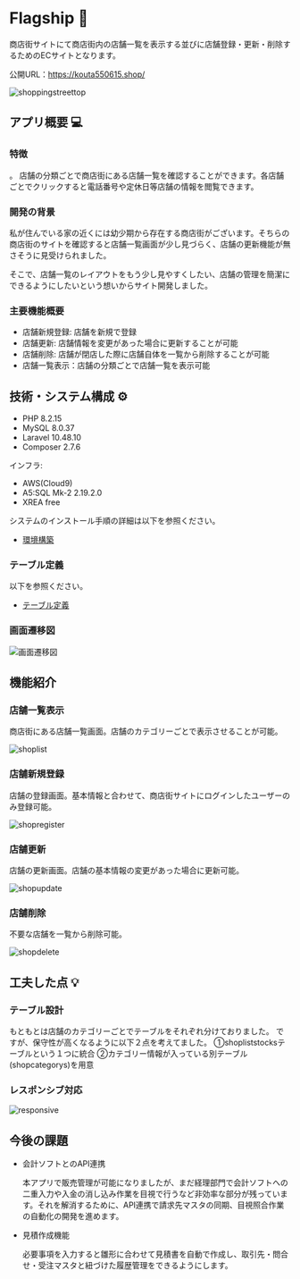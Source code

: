 # Flagship 🚩

商店街サイトにて商店街内の店舗一覧を表示する並びに店舗登録・更新・削除するためのECサイトとなります。

公開URL：https://kouta550615.shop/

![shoppingstreettop](商店街サイトトップ.png)

## アプリ概要 💻

### 特徴
。
店舗の分類ごとで商店街にある店舗一覧を確認することができます。各店舗ごとでクリックすると電話番号や定休日等店舗の情報を閲覧できます。

### 開発の背景

私が住んでいる家の近くには幼少期から存在する商店街がございます。そちらの商店街のサイトを確認すると店舗一覧画面が少し見づらく、店舗の更新機能が無さそうに見受けられました。

そこで、店舗一覧のレイアウトをもう少し見やすくしたい、店舗の管理を簡潔にできるようにしたいという想いからサイト開発しました。

### 主要機能概要

- 店舗新規登録: 店舗を新規で登録
- 店舗更新: 店舗情報を変更があった場合に更新することが可能
- 店舗削除: 店舗が閉店した際に店舗自体を一覧から削除することが可能
- 店舗一覧表示：店舗の分類ごとで店舗一覧を表示可能

## 技術・システム構成 ⚙️

- PHP 8.2.15
- MySQL 8.0.37
- Laravel 10.48.10
- Composer 2.7.6

インフラ:

- AWS(Cloud9)
- A5:SQL Mk-2 2.19.2.0
- XREA free

システムのインストール手順の詳細は以下を参照ください。

- [環境構築](Installation.md)

### テーブル定義

以下を参照ください。

- [テーブル定義](tables-definition.md)

### 画面遷移図

![画面遷移図](画面遷移図.png)


## 機能紹介

### 店舗一覧表示

商店街にある店舗一覧画面。店舗のカテゴリーごとで表示させることが可能。

![shoplist](店舗一覧.png)

### 店舗新規登録

店舗の登録画面。基本情報と合わせて、商店街サイトにログインしたユーザーのみ登録可能。

![shopregister](店舗登録.png)

### 店舗更新

店舗の更新画面。店舗の基本情報の変更があった場合に更新可能。

![shopupdate](店舗更新.png)

### 店舗削除

不要な店舗を一覧から削除可能。

![shopdelete](店舗削除.png)

## 工夫した点 💡

### テーブル設計

もともとは店舗のカテゴリーごとでテーブルをそれぞれ分けておりました。
ですが、保守性が高くなるように以下２点を考えてました。
①shopliststocksテーブルという１つに統合
②カテゴリー情報が入っている別テーブル(shopcategorys)を用意

### レスポンシブ対応

![responsive](レスポンシブ対応.png)

## 今後の課題

- 会計ソフトとのAPI連携

  本アプリで販売管理が可能になりましたが、まだ経理部門で会計ソフトへの二重入力や入金の消し込み作業を目視で行うなど非効率な部分が残っています。それを解消するために、API連携で請求先マスタの同期、目視照合作業の自動化の開発を進めます。

- 見積作成機能

  必要事項を入力すると雛形に合わせて見積書を自動で作成し、取引先・問合せ・受注マスタと紐づけた履歴管理をできるようにします。


